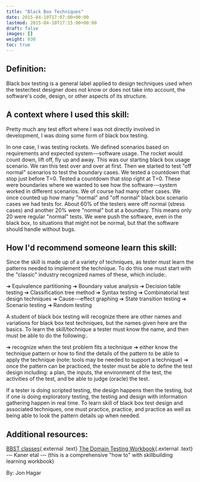 ```yaml
---
title: "Black Box Techniques"
date: 2015-04-10T17:07:00+00:00
lastmod: 2015-04-10T17:15:00+00:00
draft: false
images: []
weight: 030
toc: true
---
```


## Definition:

Black box testing is a general label applied to design techniques used when the tester/test designer does not know or does not take into account, the software\'s code, design, or other aspects of its structure.


## A context where I used this skill:

Pretty much any test effort where I was not directly involved in development, I was doing some form of black box testing.

In one case, I was testing rockets.
We defined scenarios based on requirements and expected system-‐‑software usage.
The rocket would count down, lift off, fly up and away.
This was our starting black box usage scenario.
We ran this test over and over at first.
Then we started to test \"off normal\" scenarios to test the boundary cases.
We tested a countdown that stop just before T=0.
Tested a countdown that stop right at T=0.
These were boundaries where we wanted to see how the software-‐‑system worked in different scenarios.
We of course had many other cases.
We once counted up how many \"normal\" and \"off normal\" black box scenario cases we had tests for.
About 60% of the testers were off normal (stress cases) and another 20% were \"normal\" but at a boundary.
This means only 20 were regular \"normal\" tests.
We were push the software, even in the black box, to situations that might not be normal, but that the software should handle without bugs.


## How I\'d recommend someone learn this skill:

Since the skill is made up of a variety of techniques, as tester must learn the patterns needed to implement the technique.
To do this one must start with the \"classic\" industry recognized names of these, which include:.

➔ Equivalence partitioning
➔ Boundary value analysis
➔ Decision table testing
➔ Classification tree method
➔ Syntax testing
➔ Combinatorial test design techniques
➔ Cause-‐‑effect graphing
➔ State transition testing
➔ Scenario testing
➔ Random testing

A student of black box testing will recognize there are other names and variations for black box test techniques, but the names given here are the basics.
To learn the skill/technique a tester must know the name, and then must be able to do the following:.

➔ recognize when the test problem fits a technique
➔ either know the technique pattern or how to find the details of the pattern to be able to apply the technique (note: tools may be needed to
support a technique)
➔ once the pattern can be practiced, the tester must be able to define the test design including: a plan, the inputs, the environment of the
test, the activities of the test, and be able to judge (oracle) the test.

If a tester is doing scripted testing, the design happens then the testing, but if one is doing exploratory testing, the testing and design with information gathering happen in real time.
To learn skill of black box test design and associated techniques, one must practice, practice, and practice as well as being able to look the pattern details up when needed.

## Additional resources:

[BBST classes](http://www.associationforsoftwaretesting.org/training/courses/){.external .text}
[The Domain Testing Workbook](http://contextdrivenpress.com/){.external .text} -‐‑ Kaner etal -‐‑ (this is a comprehensive \"how to\" with skillbuilding learning workbook)

By: Jon Hagar

